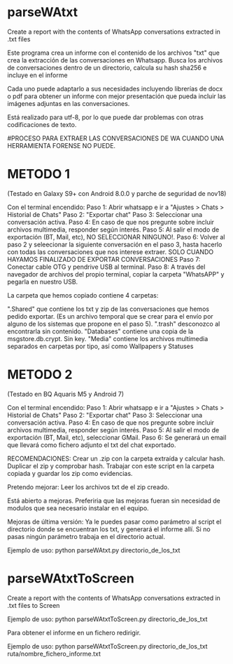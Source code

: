 # parseWAtxt
Create a report with the contents of WhatsApp conversations extracted in .txt files

Este programa crea un informe con el contenido de los archivos "txt" que crea la extracción de las conversaciones en Whatsapp. Busca los archivos de conversaciones dentro de un directorio, calcula su hash sha256 e incluye en el informe

Cada uno puede adaptarlo a sus necesidades incluyendo librerías de docx o pdf para obtener un informe con mejor presentación que pueda incluir las imágenes adjuntas en las conversaciones.

Está realizado para utf-8, por lo que puede dar problemas con otras codificaciones de texto.

#PROCESO PARA EXTRAER LAS CONVERSACIONES DE WA CUANDO UNA HERRAMIENTA FORENSE NO PUEDE.

# METODO 1
(Testado en Galaxy S9+ con Android 8.0.0 y parche de seguridad de nov18)

Con el terminal encendido: Paso 1: Abrir whatsapp e ir a "Ajustes > Chats > Historial de Chats" Paso 2: "Exportar chat" Paso 3: Seleccionar una conversación activa. Paso 4: En caso de que nos pregunte sobre incluir archivos multimedia, responder según interés. Paso 5: Al salir el modo de exportación (BT, Mail, etc), NO SELECCIONAR NINGUNO!. Paso 6: Volver al paso 2 y seleecionar la siguiente conversación en el paso 3, hasta hacerlo con todas las conversaciones que nos interese extraer. SOLO CUANDO HAYAMOS FINALIZADO DE EXPORTAR CONVERSACIONES Paso 7: Conectar cable OTG y pendrive USB al terminal. Paso 8: A través del navegador de archivos del propio terminal, copiar la carpeta "WhatsAPP" y pegarla en nuestro USB.

La carpeta que hemos copiado contiene 4 carpetas:

".Shared" que contiene los txt y zip de las conversaciones que hemos pedido exportar. (Es un archivo temporal que se crear para el envío por alguno de los sistemas que propone en el paso 5).
".trash" desconozco al encontrarla sin contenido.
"Databases" contiene una copia de la msgstore.db.crypt. Sin key.
"Media" contiene los archivos multimedia separados en carpetas por tipo, así como Wallpapers y Statuses

# METODO 2
(Testado en BQ Aquaris M5 y Android 7)

Con el terminal encendido: Paso 1: Abrir whatsapp e ir a "Ajustes > Chats > Historial de Chats" Paso 2: "Exportar chat" Paso 3: Seleccionar una conversación activa. Paso 4: En caso de que nos pregunte sobre incluir archivos multimedia, responder según interés. Paso 5: Al salir el modo de exportación (BT, Mail, etc), seleccionar GMail. Paso 6: Se generará un email que llevará como fichero adjunto el txt del chat exportado.

RECOMENDACIONES: Crear un .zip con la carpeta extraída y calcular hash. Duplicar el zip y comprobar hash. Trabajar con este script en la carpeta copiada y guardar los zip como evidencias.

Pretendo mejorar: Leer los archivos txt de el zip creado.

Está abierto a mejoras. Preferiria que las mejoras fueran sin necesidad de modulos que sea necesario instalar en el equipo.

Mejoras de última versión: Ya le puedes pasar como parámetro al script el directorio donde se encuentran los txt, y generará el informe allí. Si no pasas ningún parámetro trabaja en el directorio actual.

Ejemplo de uso: python parseWAtxt.py directorio_de_los_txt

# parseWAtxtToScreen
Create a report with the contents of WhatsApp conversations extracted in .txt files to Screen

Ejemplo de uso: python parseWAtxtToScreen.py directorio_de_los_txt

Para obtener el informe en un fichero redirigir.

Ejemplo de uso: python parseWAtxtToScreen.py directorio_de_los_txt ruta/nombre_fichero_informe.txt
